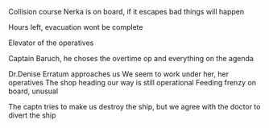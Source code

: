 Collision course
Nerka is on board, if it escapes bad things will happen

Hours left, evacuation wont be complete

Elevator of the operatives

Captain Baruch, he choses the overtime op and everything on the agenda

Dr.Denise Erratum approaches us
We seem to work under her, her operatives
The shop heading our way is still operational
Feeding frenzy on board, unusual

The captn tries to make us destroy the ship, but we agree with the doctor to divert the ship
